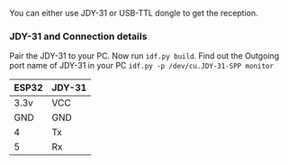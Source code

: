 You can either use JDY-31 or USB-TTL dongle to get the reception.     
    
### JDY-31 and Connection details    
Pair the JDY-31 to your PC. Now run `idf.py build`. Find out the Outgoing port name of JDY-31 in your PC `idf.py -p /dev/cu.JDY-31-SPP monitor`    
     
| ESP32 | JDY-31 |
|:-------|:--------|       
| 3.3v | VCC |
| GND | GND |
| 4 | Tx |    
| 5 | Rx |        

